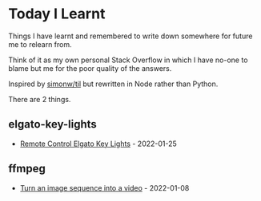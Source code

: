 # Today I Learnt

Things I have learnt and remembered to write down somewhere for future me to relearn from.

Think of it as my own personal Stack Overflow in which I have no-one to blame but me
for the poor quality of the answers.

Inspired by [simonw/til](https://github.com/simonw/til) but rewritten in Node rather than Python.

There are <!-- CS -->2<!-- CE --> things.

<!-- TS -->


## elgato-key-lights
 - [Remote Control Elgato Key Lights](elgato-key-lights/remote-control-lights.md) - 2022-01-25

## ffmpeg
 - [Turn an image sequence into a video](ffmpeg/image-sequence-to-video.md) - 2022-01-08

<!-- TE -->